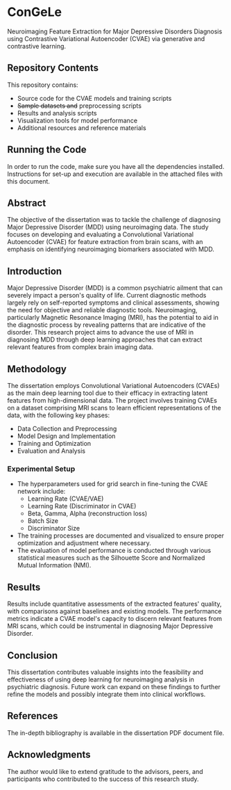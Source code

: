 # ConGeLe

Neuroimaging Feature Extraction for Major Depressive Disorders Diagnosis using Contrastive Variational Autoencoder (CVAE) via generative and contrastive learning.

## Repository Contents

This repository contains:

* Source code for the CVAE models and training scripts
* ~~Sample datasets and~~ preprocessing scripts
* Results and analysis scripts
* Visualization tools for model performance
* Additional resources and reference materials

## Running the Code

In order to run the code, make sure you have all the dependencies installed. Instructions for set-up and execution are available in the attached files with this document.

## Abstract

The objective of the dissertation was to tackle the challenge of diagnosing Major Depressive Disorder (MDD) using neuroimaging data. The study focuses on developing and evaluating a Convolutional Variational Autoencoder (CVAE) for feature extraction from brain scans, with an emphasis on identifying neuroimaging biomarkers associated with MDD.

## Introduction

Major Depressive Disorder (MDD) is a common psychiatric ailment that can severely impact a person's quality of life. Current diagnostic methods largely rely on self-reported symptoms and clinical assessments, showing the need for objective and reliable diagnostic tools. Neuroimaging, particularly Magnetic Resonance Imaging (MRI), has the potential to aid in the diagnostic process by revealing patterns that are indicative of the disorder. This research project aims to advance the use of MRI in diagnosing MDD through deep learning approaches that can extract relevant features from complex brain imaging data.

## Methodology

The dissertation employs Convolutional Variational Autoencoders (CVAEs) as the main deep learning tool due to their efficacy in extracting latent features from high-dimensional data. The project involves training CVAEs on a dataset comprising MRI scans to learn efficient representations of the data, with the following key phases:

* Data Collection and Preprocessing
* Model Design and Implementation
* Training and Optimization
* Evaluation and Analysis

### Experimental Setup

* The hyperparameters used for grid search in fine-tuning the CVAE network include:
  * Learning Rate (CVAE/VAE)
  * Learning Rate (Discriminator in CVAE)
  * Beta, Gamma, Alpha (reconstruction loss)
  * Batch Size
  * Discriminator Size
* The training processes are documented and visualized to ensure proper optimization and adjustment where necessary.
* The evaluation of model performance is conducted through various statistical measures such as the Silhouette Score and Normalized Mutual Information (NMI).

## Results

Results include quantitative assessments of the extracted features' quality, with comparisons against baselines and existing models. The performance metrics indicate a CVAE model's capacity to discern relevant features from MRI scans, which could be instrumental in diagnosing Major Depressive Disorder.

## Conclusion

This dissertation contributes valuable insights into the feasibility and effectiveness of using deep learning for neuroimaging analysis in psychiatric diagnosis. Future work can expand on these findings to further refine the models and possibly integrate them into clinical workflows.


## References

The in-depth bibliography is available in the dissertation PDF document file.

## Acknowledgments

The author would like to extend gratitude to the advisors, peers, and participants who contributed to the success of this research study.
